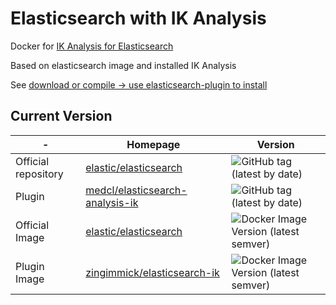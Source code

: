 # Elasticsearch with IK Analysis

Docker for [IK Analysis for Elasticsearch](https://github.com/medcl/elasticsearch-analysis-ik)

Based on elasticsearch image and installed IK Analysis

See [download or compile -> use elasticsearch-plugin to install](https://github.com/medcl/elasticsearch-analysis-ik#install)

## Current Version

| - | Homepage | Version |
|---|---|---|
| Official repository | [elastic/elasticsearch](https://github.com/elastic/elasticsearch) | ![GitHub tag (latest by date)](https://img.shields.io/github/v/tag/elastic/elasticsearch) |
| Plugin | [medcl/elasticsearch-analysis-ik](https://github.com/medcl/elasticsearch-analysis-ik) | ![GitHub tag (latest by date)](https://img.shields.io/github/v/tag/medcl/elasticsearch-analysis-ik) |
| Official Image | [elastic/elasticsearch](https://hub.docker.com/r/elastic/elasticsearch) | ![Docker Image Version (latest semver)](https://img.shields.io/docker/v/elastic/elasticsearch?sort=semver) |
| Plugin Image | [zingimmick/elasticsearch-ik](https://hub.docker.com/r/zingimmick/elasticsearch-ik) | ![Docker Image Version (latest semver)](https://img.shields.io/docker/v/zingimmick/elasticsearch-ik?sort=semver) |

